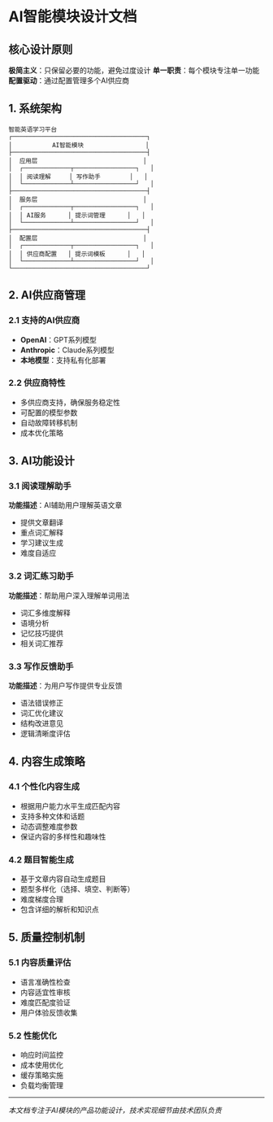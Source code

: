 # AI智能模块设计文档

## 核心设计原则

**极简主义**：只保留必要的功能，避免过度设计
**单一职责**：每个模块专注单一功能
**配置驱动**：通过配置管理多个AI供应商

## 1. 系统架构

```
智能英语学习平台
┌─────────────────────────────────────┐
│           AI智能模块                 │
├─────────────────────────────────────┤
│  应用层                             │
│  ┌─────────────┬─────────────────┐   │
│  │ 阅读理解     │ 写作助手        │   │
│  └─────────────┴─────────────────┘   │
├─────────────────────────────────────┤
│  服务层                             │
│  ┌─────────────┬─────────────────┐   │
│  │ AI服务      │ 提示词管理      │   │
│  └─────────────┴─────────────────┘   │
├─────────────────────────────────────┤
│  配置层                             │
│  ┌─────────────┬─────────────────┐   │
│  │ 供应商配置   │ 提示词模板      │   │
│  └─────────────┴─────────────────┘   │
└─────────────────────────────────────┘
```

## 2. AI供应商管理

### 2.1 支持的AI供应商
- **OpenAI**：GPT系列模型
- **Anthropic**：Claude系列模型
- **本地模型**：支持私有化部署

### 2.2 供应商特性
- 多供应商支持，确保服务稳定性
- 可配置的模型参数
- 自动故障转移机制
- 成本优化策略


## 3. AI功能设计

### 3.1 阅读理解助手
**功能描述**：AI辅助用户理解英语文章
- 提供文章翻译
- 重点词汇解释
- 学习建议生成
- 难度自适应

### 3.2 词汇练习助手
**功能描述**：帮助用户深入理解单词用法
- 词汇多维度解释
- 语境分析
- 记忆技巧提供
- 相关词汇推荐

### 3.3 写作反馈助手
**功能描述**：为用户写作提供专业反馈
- 语法错误修正
- 词汇优化建议
- 结构改进意见
- 逻辑清晰度评估

## 4. 内容生成策略

### 4.1 个性化内容生成
- 根据用户能力水平生成匹配内容
- 支持多种文体和话题
- 动态调整难度参数
- 保证内容的多样性和趣味性

### 4.2 题目智能生成
- 基于文章内容自动生成题目
- 题型多样化（选择、填空、判断等）
- 难度梯度合理
- 包含详细的解析和知识点

## 5. 质量控制机制

### 5.1 内容质量评估
- 语言准确性检查
- 内容适宜性审核
- 难度匹配度验证
- 用户体验反馈收集

### 5.2 性能优化
- 响应时间监控
- 成本使用优化
- 缓存策略实施
- 负载均衡管理

---

*本文档专注于AI模块的产品功能设计，技术实现细节由技术团队负责*